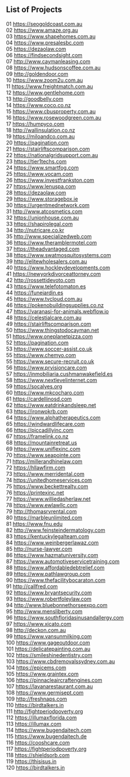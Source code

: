 <h2><b>List of Projects </b></h2>

01 https://seogoldcoast.com.au <br>
02 https://www.amaze.org.au <br>
03 https://www.shapehomes.com.au <br>
04 https://www.presalesbc.com <br>
05 https://dezaolaw.com <br>
06 https://findsecondsight.com <br>
07 http://www.caymanleasing.com <br>
08 https://www.hudsonscoffee.com.au <br>
09 http://goldendoor.com <br>
10 https://www.zoom2u.com.au <br>
11 https://www.freightmatch.com.au <br>
12 https://www.gentlehome.com <br>
13 http://goodbelly.com <br>
14 https://www.coco.co.nz <br>
15 https://www.cbusproperty.com.au <br>
16 https://www.rosewoodgreen.com.au <br>
17 https://humpyco.com <br>
18 http://wallinsulation.co.nz <br>
19 https://miloandco.com.au <br>
20 https://pagination.com <br>
21 https://stairliftscomparison.com <br>
22 https://nationalgridsupport.com.au <br>
23 https://tier1techs.com <br>
24 https://www.smartfog.com <br>
25 https://www.vocam.com <br>
26 https://www.investfrankston.com <br>
27 https://www.lenuspa.com <br>
28 https://dezaolaw.com <br>
29 https://www.storagebox.ie <br>
30 https://urgentmednetwork.com <br>
31 http://www.atcosmetics.com <br>
32 https://unionhouse.com.au <br>
33 https://shapirolegal.com <br>
34 http://nutricare.co.kr <br>
35 http://www.specializedweb.com <br>
36 https://www.theramblermotel.com<br>
37 https://theadvantaged.com <br>
38 https://www.swatmosquitosystems.com <br>
39 http://elitewholesalers.com.au <br>
40 https://www.hockleydevelopments.com <br>
41 https://newyorkdivorceattorney.com <br>
42 http://rossettidevoto.com <br>
43 https://www.telefotomaton.es <br>
44 https://funejardin.es <br>
45 https://www.tvcloud.com.au<br>
46 https://pokenobuildingsupplies.co.nz<br>
47 https://varanasi-for-animals.webflow.io<br>
48 https://celestialcare.com.au<br>
49 https://stairliftscomparison.com<br>
50 https://www.thingstodocayman.net<br>
51 https://www.oneplanetpizza.com<br>
52 https://pagination.com<br>
53 https://www.soccer-assist.co.uk<br>
55 https://www.chemyo.com<br>
55 https://www.secure-recruit.co.uk<br>
56 https://www.prvisioncare.com<br>
57 https://inmobiliaria.cushmanwakefield.es<br>
58 https://www.nextlevelinternet.com<br>
59 https://socalyes.org<br>
60 https://www.mkcocharo.com<br>
61 https://cardellinosd.com<br>
62 https://www.eatdrinkandsleep.net<br>
63 https://ironwokrb.com<br>
64 https://www.alphatherapeutics.com<br>
65 https://windwardlifecare.com<br>
66 https://piccadillyinc.com<br>
67 https://framelink.co.nz<br>
68 https://mountainretreat.us<br>
69 https://www.uniflexinc.com<br>
70 https://www.seapointe.com<br>
71 https://millerandhinelaw.com<br>
72 https://hllawfirm.com<br>
73 https://www.merridental.com<br>
74 https://unitedhomeservices.com<br>
75 https://www.beckettrealty.com<br>
76 https://printexinc.net<br>
77 https://www.williedasherlaw.net<br>
78 https://www.ewlawllc.com<br>
79 http://thomasrvrental.com<br>
80 https://marbleunlimited.com<br>
81 https://www.fnu.edu<br>
82 http://www.feinsteindermatology.com<br>
83 https://kentuckylegalteam.com<br>
84 https://www.weinbergerlawaz.com<br>
85 http://nurse-lawyer.com<br>
86 https://www.hazmatuniversity.com<br>
87 https://www.automotiveservicetraining.com<br>
88 https://www.affordabledebtrelief.com<br>
89 https://www.pathlawgroup.com<br>
90 https://www.thefacilitybocaraton.com<br>
91 http://callfred.com<br>
92 https://www.bryantsecurity.com<br>
93 https://www.robertfoleylaw.com<br>
94 http://www.bluebonnethorseexpo.com<br>
95 http://www.mensliberty.com<br>
96 https://www.southfloridasinusandallergy.com<br>
97 https://www.xicato.com<br>
98 http://deckon.com.au<br>
99 https://www.vansunmilking.com<br>
100 https://www.gageoutdoor.com<br>
101 https://delicatepainting.com.au<br>
102 https://smileshinedentistry.com<br>
103 https://www.cbdremovalssydney.com.au<br>
104 https://epicems.com<br>
105 https://www.graintex.com<br>
106 https://pinnacleaircraftengines.com<br>
107 https://lavanarestaurant.com.au<br>
108 https://www.germisept.com<br>
109 http://freshnaps.com<br>
110 https://birdtalkers.in<br>
111 http://fightperiodpoverty.org<br>
112 https://illumaxflorida.com<br>
113 https://illumax.com<br>
114 https://www.bugendaitech.com<br>
115 https://www.bugendaitech.de<br>
116 https://cooshcare.com <br>
117 https://fightperiodpoverty.org <br>
118 https://shieldsorb.com<br>
119 https://thisisus.in <br>
120 https://birdtalkers.in <br>
